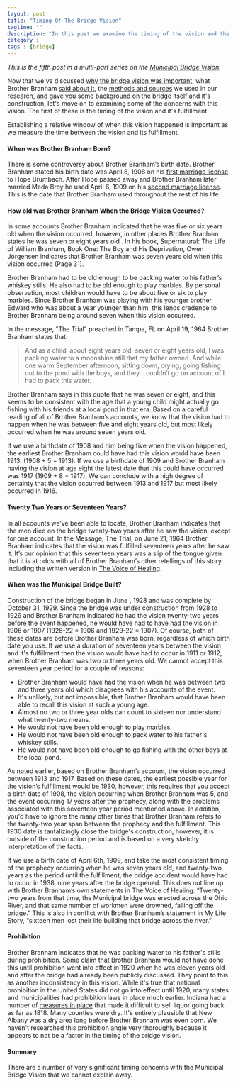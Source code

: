```yaml
---
layout: post
title: "Timing Of The Bridge Vision"
tagline: ""
description: "In this post we examine the timing of the vision and the construction schedule of the municipal bridge."
category : 
tags : [bridge]
---
```

_This is the fifth post in a multi-part series on the <a href="/tags.html#bridge-ref">Municipal Bridge Vision</a>._

Now that we've discussed [why the bridge vision was important](/2013/02/14/Why-Is-The-Bridge-Vision-Important), what Brother Branham [said about it](/2013/02/16/What-Did-Brother-Branham-Say-About-The-Bridge), the [methods and sources](/2013/02/18/Methods-And-Sources-Used-In-Our-Search) we used in our research, and gave you some [background](/2013/02/19/Background-On-Municipal-Bridge-And-Its-Construction) on the bridge itself and it's construction, let's move on to examining some of the concerns with this vision.  The first of these is the timing of the vision and it's fulfillment.  

Establishing a relative window of when this vision happened is important as we measure the time between the vision and its fulfillment.

#### When was Brother Branham Born?
There is some controversy about Brother Branham’s birth date.  Brother Branham stated his birth date was April 8, 1908 on his [first marriage license](/Assets/MarriageLicenses/Hope.pdf)  to Hope Brumbach.  After Hope passed away and Brother Branham later married Meda Broy he used April 6, 1909 on his [second marriage license](/assets/MarriageLicenses/Meda.pdf).  This is the date that Brother Branham used throughout the rest of his life.

#### How old was Brother Branham When the Bridge Vision Occurred?
In some accounts Brother Branham indicated that he was five or six years old  when the vision occurred, however, in other places Brother Branham states he was seven or eight years old .  In his book, Supernatural: The Life of William Branham, Book One: The Boy and His Deprivation, Owen Jorgensen indicates that Brother Branham was seven years old when this vision occurred (Page 31).  

Brother Branham had to be old enough to be packing water to his father’s whiskey stills.  He also had to be old enough to play marbles.  By personal observation, most children would have to be about five or six to play marbles.  Since Brother Branham was playing with his younger brother Edward who was about a year younger than him, this lends credence to Brother Branham being around seven when this vision occurred.  

In the message, "The Trial" preached in Tampa, FL on April 19, 1964 Brother Branham states that:

> And as a child, about eight years old, seven or eight years old, I was packing water to a moonshine still that my father owned. And while one warm September afternoon, sitting down, crying, going fishing out to the pond with the boys, and they… couldn’t go on account of I had to pack this water. 

Brother Branham says in this quote that he was seven or eight, and this seems to be consistent with the age that a young child might actually go fishing with his friends at a local pond in that era.  Based on a careful reading of all of Brother Branham’s accounts, we know that the vision had to happen when he was between five and eight years old, but most likely occurred when he was around seven years old.

If we use a birthdate of 1908 and him being five when the vision happened, the earliest Brother Branham could have had this vision would have been 1913. (1908 + 5 = 1913).  If we use a birthdate of 1909 and Brother Branham having the vision at age eight the latest date that this could have occurred was 1917 (1909 + 8 = 1917).  We can conclude with a high degree of certainty that the vision occurred between 1913 and 1917 but most likely occurred in 1916.

#### Twenty Two Years or Seventeen Years?
In all accounts we’ve been able to locate, Brother Branham indicates that the men died on the bridge twenty-two years after he saw the vision, except for one account.  In the Message, The Trial, on June 21, 1964 Brother Branham indicates that the vision was fulfilled seventeen years after he saw it.  It’s our opinion that this seventeen years was a slip of the tongue given that it is at odds with all of Brother Branham’s other retellings of this story including the written version in [The Voice of Healing](http://www.godsgenerals.com/pdf/1948-1950_april.pdf).

#### When was the Municipal Bridge Built?
Construction of the bridge began in June , 1928 and was complete by October 31, 1929.  Since the bridge was under construction from 1928 to 1929 and Brother Branham indicated he had the vision twenty-two years before the event happened, he would have had to have had the vision in 1906 or 1907 (1928-22 = 1906 and 1929-22 = 1907).  Of course, both of these dates are before Brother Branham was born, regardless of which birth date you use.  If we use a duration of seventeen years between the vision and it's fulfillment then the vision would have had to occur in 1911 or 1912, when Brother Branham was two or three years old.  We cannot accept this seventeen year period for a couple of reasons:

* Brother Branham would have had the vision when he was between two and three years old which disagrees with his accounts of the event. 
* It's unlikely, but not impossible, that Brother Branham would have been able to recall this vision at such a young age.
* Almost no two or three year olds can count to sixteen nor understand what twenty-two means.
* He would not have been old enough to play marbles.
* He would not have been old enough to pack water to his father's whiskey stills.  
* He would not have been old enough to go fishing with the other boys at the local pond.

As noted earlier, based on Brother Branham’s account, the vision occurred between 1913 and 1917.  Based on these dates, the earliest possible year for the vision’s fulfillment would be 1930, however, this requires that you accept a birth date of 1908, the vision occurring when Brother Branham was 5, and the event occurring 17 years after the prophecy, along with the problems associated with this seventeen year period mentioned above.  In addition, you'd have to ignore the many other times that Brother Branham refers to the twenty-two year span between the prophecy and the fulfillment.  This 1930 date is tantalizingly close the bridge's construction, however, it is outside of the construction period and is based on a very sketchy interpretation of the facts.

If we use a birth date of April 6th, 1909, and take the most consistent timing of the prophecy occurring when he was seven years old, and twenty-two years as the period until the fulfillment, the bridge accident would have had to occur in 1938, nine years after the bridge opened.  This does not line up with Brother Branham’s own statements in The Voice of Healing: “Twenty-two years from that time, the Municipal bridge was erected across the Ohio River, and that same number of workmen were drowned, falling off the bridge.”  This is also in conflict with Brother Branham’s statement in My Life Story, “sixteen men lost their life building that bridge across the river.” 

#### Prohibition
Brother Branham indicates that he was packing water to his father's stills during prohibition.  Some claim that Brother Branham would not have done this until prohibition went into effect in 1920 when he was eleven years old and after the bridge had already been publicly discussed.  They point to this as another inconsistency in this vision.  While it's true that national prohibition in the United States did not go into effect until 1920, many states and municipalities had prohibition laws in place much earlier.  Indiana had a number of [measures in place](http://www.indianahistory.org/teachers-students/plan-a-field-trip/Prohibition%20Essay) that made it difficult to sell liquor going back as far as 1818.  Many counties were dry.  It's entirely plausible that New Albany was a dry area long before Brother Branham was even born.  We haven't researched this prohibition angle very thoroughly because it appears to not be a factor in the timing of the bridge vision.  

#### Summary
There are a number of very significant timing concerns with the Municipal Bridge Vision that we cannot explain away.  

